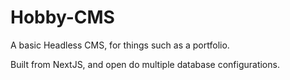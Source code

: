 # Hobby-CMS
A basic Headless CMS, for things such as a portfolio. 

Built from NextJS, and open do multiple database configurations.
